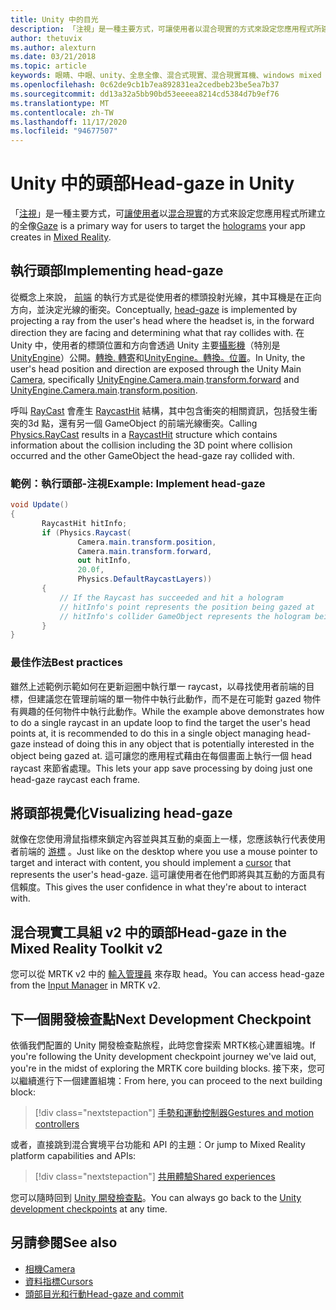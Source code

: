 ```yaml
---
title: Unity 中的目光
description: 「注視」是一種主要方式，可讓使用者以混合現實的方式來設定您應用程式所建立的全像
author: thetuvix
ms.author: alexturn
ms.date: 03/21/2018
ms.topic: article
keywords: 眼睛、中眼、unity、全息全像、混合式現實、混合現實耳機、windows mixed reality 耳機、虛擬實境耳機、MRTK、混合現實工具組
ms.openlocfilehash: 0c62de9cb1b7ea892831ea2cedbeb23be5ea7b37
ms.sourcegitcommit: dd13a32a5bb90bd53eeeea8214cd5384d7b9ef76
ms.translationtype: MT
ms.contentlocale: zh-TW
ms.lasthandoff: 11/17/2020
ms.locfileid: "94677507"
---
```

# <a name="head-gaze-in-unity"></a><span data-ttu-id="1689a-104">Unity 中的頭部</span><span class="sxs-lookup"><span data-stu-id="1689a-104">Head-gaze in Unity</span></span>

<span data-ttu-id="1689a-105">「[注視](../../design/gaze-and-commit.md)」是一種主要方式，可[讓使用者](../../discover/hologram.md)以[混合現實](../../discover/mixed-reality.md)的方式來設定您應用程式所建立的全像</span><span class="sxs-lookup"><span data-stu-id="1689a-105">[Gaze](../../design/gaze-and-commit.md) is a primary way for users to target the [holograms](../../discover/hologram.md) your app creates in [Mixed Reality](../../discover/mixed-reality.md).</span></span>


## <a name="implementing-head-gaze"></a><span data-ttu-id="1689a-106">執行頭部</span><span class="sxs-lookup"><span data-stu-id="1689a-106">Implementing head-gaze</span></span>

<span data-ttu-id="1689a-107">從概念上來說， [前端](../../design/gaze-and-commit.md) 的執行方式是從使用者的標頭投射光線，其中耳機是在正向方向，並決定光線的衝突。</span><span class="sxs-lookup"><span data-stu-id="1689a-107">Conceptually, [head-gaze](../../design/gaze-and-commit.md) is implemented by projecting a ray from the user's head where the headset is, in the forward direction they are facing and determining what that ray collides with.</span></span>
<span data-ttu-id="1689a-108">在 Unity 中，使用者的標頭位置和方向會透過 Unity 主要[攝影機](camera-in-unity.md)（特別是[UnityEngine](https://docs.unity3d.com/ScriptReference/Camera-main.html)）公開。[轉換. 轉寄](https://docs.unity3d.com/ScriptReference/Transform-forward.html)和[UnityEngine。](https://docs.unity3d.com/ScriptReference/Camera-main.html)[轉換。位置](https://docs.unity3d.com/ScriptReference/Transform-position.html)。</span><span class="sxs-lookup"><span data-stu-id="1689a-108">In Unity, the user's head position and direction are exposed through the Unity Main [Camera](camera-in-unity.md), specifically [UnityEngine.Camera.main](https://docs.unity3d.com/ScriptReference/Camera-main.html).[transform.forward](https://docs.unity3d.com/ScriptReference/Transform-forward.html) and [UnityEngine.Camera.main](https://docs.unity3d.com/ScriptReference/Camera-main.html).[transform.position](https://docs.unity3d.com/ScriptReference/Transform-position.html).</span></span>

<span data-ttu-id="1689a-109">呼叫 [RayCast](https://docs.unity3d.com/ScriptReference/Physics.Raycast.html) 會產生 [RaycastHit](https://docs.unity3d.com/ScriptReference/RaycastHit.html) 結構，其中包含衝突的相關資訊，包括發生衝突的3d 點，還有另一個 GameObject 的前端光線衝突。</span><span class="sxs-lookup"><span data-stu-id="1689a-109">Calling [Physics.RayCast](https://docs.unity3d.com/ScriptReference/Physics.Raycast.html) results in a [RaycastHit](https://docs.unity3d.com/ScriptReference/RaycastHit.html) structure which contains information about the collision including the 3D point where collision occurred and the other GameObject the head-gaze ray collided with.</span></span>

### <a name="example-implement-head-gaze"></a><span data-ttu-id="1689a-110">範例：執行頭部-注視</span><span class="sxs-lookup"><span data-stu-id="1689a-110">Example: Implement head-gaze</span></span>

```cs
void Update()
{
       RaycastHit hitInfo;
       if (Physics.Raycast(
               Camera.main.transform.position,
               Camera.main.transform.forward,
               out hitInfo,
               20.0f,
               Physics.DefaultRaycastLayers))
       {
           // If the Raycast has succeeded and hit a hologram
           // hitInfo's point represents the position being gazed at
           // hitInfo's collider GameObject represents the hologram being gazed at
       }
}
```

### <a name="best-practices"></a><span data-ttu-id="1689a-111">最佳作法</span><span class="sxs-lookup"><span data-stu-id="1689a-111">Best practices</span></span>

<span data-ttu-id="1689a-112">雖然上述範例示範如何在更新迴圈中執行單一 raycast，以尋找使用者前端的目標，但建議您在管理前端的單一物件中執行此動作，而不是在可能對 gazed 物件有興趣的任何物件中執行此動作。</span><span class="sxs-lookup"><span data-stu-id="1689a-112">While the example above demonstrates how to do a single raycast in an update loop to find the target the user's head points at, it is recommended to do this in a single object managing head-gaze instead of doing this in any object that is potentially interested in the object being gazed at.</span></span> <span data-ttu-id="1689a-113">這可讓您的應用程式藉由在每個畫面上執行一個 head raycast 來節省處理。</span><span class="sxs-lookup"><span data-stu-id="1689a-113">This lets your app save processing by doing just one head-gaze raycast each frame.</span></span>

## <a name="visualizing-head-gaze"></a><span data-ttu-id="1689a-114">將頭部視覺化</span><span class="sxs-lookup"><span data-stu-id="1689a-114">Visualizing head-gaze</span></span>

<span data-ttu-id="1689a-115">就像在您使用滑鼠指標來鎖定內容並與其互動的桌面上一樣，您應該執行代表使用者前端的 [游標](../../design/cursors.md) 。</span><span class="sxs-lookup"><span data-stu-id="1689a-115">Just like on the desktop where you use a mouse pointer to target and interact with content, you should implement a [cursor](../../design/cursors.md) that represents the user's head-gaze.</span></span> <span data-ttu-id="1689a-116">這可讓使用者在他們即將與其互動的方面具有信賴度。</span><span class="sxs-lookup"><span data-stu-id="1689a-116">This gives the user confidence in what they're about to interact with.</span></span>

## <a name="head-gaze-in-the-mixed-reality-toolkit-v2"></a><span data-ttu-id="1689a-117">混合現實工具組 v2 中的頭部</span><span class="sxs-lookup"><span data-stu-id="1689a-117">Head-gaze in the Mixed Reality Toolkit v2</span></span>
<span data-ttu-id="1689a-118">您可以從 MRTK v2 中的 [輸入管理員](https://microsoft.github.io/MixedRealityToolkit-Unity/Documentation/Input/Overview.html) 來存取 head。</span><span class="sxs-lookup"><span data-stu-id="1689a-118">You can access head-gaze from the [Input Manager](https://microsoft.github.io/MixedRealityToolkit-Unity/Documentation/Input/Overview.html) in MRTK v2.</span></span>

## <a name="next-development-checkpoint"></a><span data-ttu-id="1689a-119">下一個開發檢查點</span><span class="sxs-lookup"><span data-stu-id="1689a-119">Next Development Checkpoint</span></span>

<span data-ttu-id="1689a-120">依循我們配置的 Unity 開發檢查點旅程，此時您會探索 MRTK核心建置組塊。</span><span class="sxs-lookup"><span data-stu-id="1689a-120">If you're following the Unity development checkpoint journey we've laid out, you're in the midst of exploring the MRTK core building blocks.</span></span> <span data-ttu-id="1689a-121">接下來，您可以繼續進行下一個建置組塊：</span><span class="sxs-lookup"><span data-stu-id="1689a-121">From here, you can proceed to the next building block:</span></span>

> [!div class="nextstepaction"]
> [<span data-ttu-id="1689a-122">手勢和運動控制器</span><span class="sxs-lookup"><span data-stu-id="1689a-122">Gestures and motion controllers</span></span>](gestures-and-motion-controllers-in-unity.md)

<span data-ttu-id="1689a-123">或者，直接跳到混合實境平台功能和 API 的主題：</span><span class="sxs-lookup"><span data-stu-id="1689a-123">Or jump to Mixed Reality platform capabilities and APIs:</span></span>

> [!div class="nextstepaction"]
> [<span data-ttu-id="1689a-124">共用體驗</span><span class="sxs-lookup"><span data-stu-id="1689a-124">Shared experiences</span></span>](shared-experiences-in-unity.md)

<span data-ttu-id="1689a-125">您可以隨時回到 [Unity 開發檢查點](unity-development-overview.md#2-core-building-blocks)。</span><span class="sxs-lookup"><span data-stu-id="1689a-125">You can always go back to the [Unity development checkpoints](unity-development-overview.md#2-core-building-blocks) at any time.</span></span>

## <a name="see-also"></a><span data-ttu-id="1689a-126">另請參閱</span><span class="sxs-lookup"><span data-stu-id="1689a-126">See also</span></span>
* [<span data-ttu-id="1689a-127">相機</span><span class="sxs-lookup"><span data-stu-id="1689a-127">Camera</span></span>](camera-in-unity.md)
* [<span data-ttu-id="1689a-128">資料指標</span><span class="sxs-lookup"><span data-stu-id="1689a-128">Cursors</span></span>](../../design/cursors.md)
* [<span data-ttu-id="1689a-129">頭部目光和行動</span><span class="sxs-lookup"><span data-stu-id="1689a-129">Head-gaze and commit</span></span>](../../design/gaze-and-commit.md)
